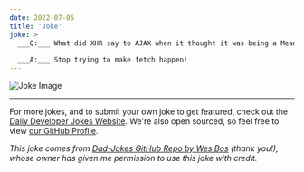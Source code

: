 ```yaml
---
date: 2022-07-05
title: 'Joke'
joke: >
  ___Q:___ What did XHR say to AJAX when it thought it was being a Mean Girl?
  
  ___A:___ Stop trying to make fetch happen!
---
```



![Joke Image](https://private.xtrp.io/projects/DailyDeveloperJokes/public_image_server/images/5e125969479bf.png)

---

For more jokes, and to submit your own joke to get featured, check out the [Daily Developer Jokes Website](https://dailydeveloperjokes.github.io/). We're also open sourced, so feel free to view [our GitHub Profile](https://github.com/dailydeveloperjokes).


_This joke comes from [Dad-Jokes GitHub Repo by Wes Bos](https://github.com/wesbos/dad-jokes) (thank you!), whose owner has given me permission to use this joke with credit._

<!--
Joke text:
**Q:** What did XHR say to AJAX when it thought it was being a Mean Girl?

**A:** Stop trying to make fetch happen!
 -->


